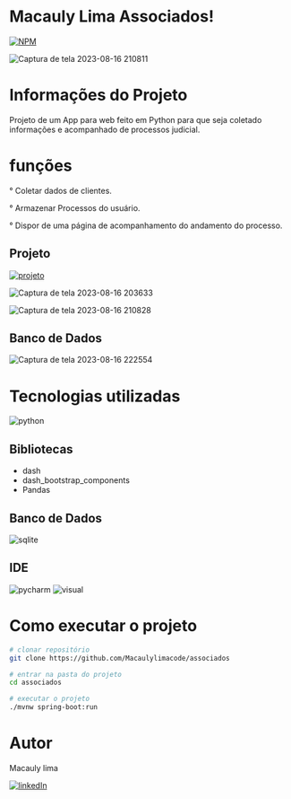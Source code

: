 # Macauly Lima Associados!

[![NPM](https://img.shields.io/npm/l/react)](https://github.com/Macaulylimacode/associados/blob/master/LICENSE) 

![Captura de tela 2023-08-16 210811](https://github.com/Macaulylimacode/associados/assets/139823222/f481f93c-c18d-41b6-b133-710fa1525e48)

# Informações do Projeto

Projeto de um App para web feito em Python para que 
seja coletado informações e acompanhado de processos
judicial.

# funções
° Coletar dados de clientes.

° Armazenar Processos do usuário.

° Dispor de uma página de acompanhamento do andamento do processo.



## Projeto

[![projeto](https://img.shields.io/badge/Macauly-Mcoder-76B900?style=for-the-badge&logo=nvidia&logoColor=white)](http://127.0.0.1:8050/)

![Captura de tela 2023-08-16 203633](https://github.com/Macaulylimacode/associados/assets/139823222/abf7d177-d756-40d2-9f82-256af3ee497b)

![Captura de tela 2023-08-16 210828](https://github.com/Macaulylimacode/associados/assets/139823222/442b0b7b-c476-4730-94ed-afb0b2da79b3)


## Banco de Dados

![Captura de tela 2023-08-16 222554](https://github.com/Macaulylimacode/associados/assets/139823222/5055e043-cf58-4fbd-a24d-601e3a58bc5b)


# Tecnologias utilizadas

![python](https://img.shields.io/badge/Python-3776AB?style=for-the-badge&logo=python&logoColor=white)

## Bibliotecas

- dash
- dash_bootstrap_components
- Pandas
  

## Banco de Dados

![sqlite](https://img.shields.io/badge/SQLite-07405E?style=for-the-badge&logo=sqlite&logoColor=white)

## IDE

![pycharm](https://img.shields.io/badge/PyCharm-000000.svg?&style=for-the-badge&logo=PyCharm&logoColor=white)
![visual](https://img.shields.io/badge/Visual_Studio-5C2D91?style=for-the-badge&logo=visual%20studio&logoColor=white)

# Como executar o projeto

```bash
# clonar repositório
git clone https://github.com/Macaulylimacode/associados

# entrar na pasta do projeto
cd associados

# executar o projeto
./mvnw spring-boot:run
```

# Autor

Macauly lima

[![linkedIn](https://img.shields.io/badge/LinkedIn-0077B5?style=for-the-badge&logo=linkedin&logoColor=white)](https://www.linkedin.com/in/macauly-lima-75984a269)
